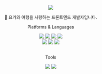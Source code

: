 

<!--
**youjin-10/youjin-10** is a ✨ _special_ ✨ repository because its `README.md` (this file) appears on your GitHub profile.

Here are some ideas to get you started:

- 🔭 I’m currently working on ...
- 🌱 I’m currently learning ...
- 👯 I’m looking to collaborate on ...
- 🤔 I’m looking for help with ...
- 💬 Ask me about ...
- 📫 How to reach me: ...
- 😄 Pronouns: ...
- ⚡ Fun fact: ...
-->
<div align="center">
<img src="https://capsule-render.vercel.app/api?type=waving&color=auto&height=300&section=header&text=&fontSize=90" />
  </div>
  
<div align="center">
  <p>🙋 요가와 여행을 사랑하는 프론트엔드 개발자입니다.</p>
</div>
  
<div align="center">
  <p>Platforms & Languages</p>
  <div>
  <img src="https://img.shields.io/badge/JavaScript-F7DF1E?style=flat&logo=JavaScript&logoColor=white"/>
  <img src="https://img.shields.io/badge/TypeScript-3178C6?style=flat&logo=TypeScript&logoColor=white"/>
	<img src="https://img.shields.io/badge/HTML5-E34F26?style=flat&logo=HTML5&logoColor=white" />
	<img src="https://img.shields.io/badge/CSS3-1572B6?style=flat&logo=CSS3&logoColor=white" />
    
  </div>
  <div>
  <img src="https://img.shields.io/badge/React-61DAFB?style=flat&logo=React&logoColor=white" />
  <img src="https://img.shields.io/badge/Vue.js-4FC08D?style=flat&logo=vuedotjs&logoColor=white" />
  <img src="https://img.shields.io/badge/Next.js-000?style=flat&logo=nextdotjs&logoColor=white" />
  </div>
  
</div>
<br />
<div align="center">
  <p>Tools</p>
  <div>
  <img src="https://img.shields.io/badge/VScode-007ACC?style=flat&logo=visualstudiocode&logoColor=white"/>
  <img src="https://img.shields.io/badge/GitHub-181717?style=flat&logo=github&logoColor=white"/>
  </div>
</div>


